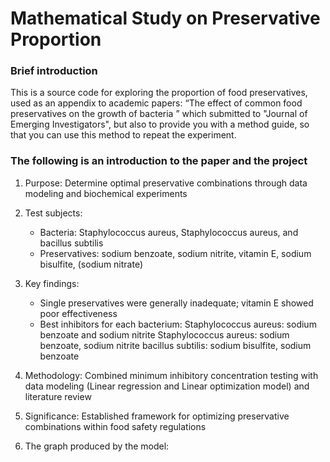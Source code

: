 # Mathematical Study on Preservative Proportion

### Brief introduction
This is a source code for exploring the proportion of food preservatives, used as an appendix to academic papers: “The effect of common food preservatives on the growth of bacteria ” which submitted to "Journal of Emerging Investigators", but also to provide you with a method guide, so that you can use this method to repeat the experiment.

### The following is an introduction to the paper and the project
1. Purpose: Determine optimal preservative combinations through data modeling and biochemical experiments

2. Test subjects:
   - Bacteria: Staphylococcus aureus, Staphylococcus aureus, and bacillus subtilis
   - Preservatives: sodium benzoate, sodium nitrite, vitamin E, sodium bisulfite, (sodium nitrate)

3. Key findings:
   - Single preservatives were generally inadequate; vitamin E showed poor effectiveness
   - Best inhibitors for each bacterium:
    Staphylococcus aureus: sodium benzoate and sodium nitrite
   Staphylococcus aureus: sodium benzoate, sodium nitrite
    bacillus subtilis: sodium bisulfite, sodium benzoate

4. Methodology: Combined minimum inhibitory concentration testing with data modeling (Linear regression and Linear optimization model) and literature review

5. Significance: Established framework for optimizing preservative combinations within food safety regulations

6. The graph produced by the model:
